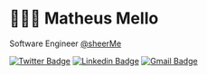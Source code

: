 # 👨🏻‍🎨 Matheus Mello

Software Engineer [@sheerMe](https://www.sheerme.com)

[![Twitter Badge](https://img.shields.io/badge/-@Matheusmello_22-6633cc?style=flat-square&labelColor=6633cc&logo=twitter&logoColor=white&link=https://twitter.com/Matheusmello_22)](https://twitter.com/Matheusmello_22)
[![Linkedin Badge](https://img.shields.io/badge/-Matheus%20Mello-6633cc?style=flat-square&logo=Linkedin&logoColor=white&link=https://www.linkedin.com/in/melloo/)](https://www.linkedin.com/in/melloo/)
[![Gmail Badge](https://img.shields.io/badge/-matheus.mello.developer@gmail.com-6633cc?style=flat-square&logo=Gmail&logoColor=white&link=mailto:matheus.mello.developer@gmail.com)](mailto:matheus.mello.developer@gmail.com)
